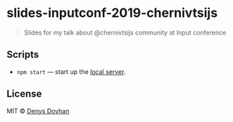 # slides-inputconf-2019-chernivtsijs

> Slides for my talk about @chernivtsijs community at Input conference

## Scripts

- `npm start` — start up the [local server](http://localhost:3000).

## License

MIT © [Denys Dovhan](http://denysdovhan.com)
